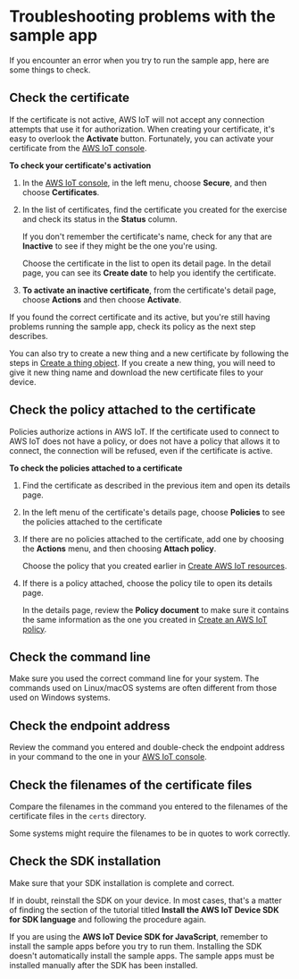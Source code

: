 # Troubleshooting problems with the sample app<a name="gs-device-troubleshoot"></a>

If you encounter an error when you try to run the sample app, here are some things to check\. 

## Check the certificate<a name="gs-device-ts-step-1"></a>

If the certificate is not active, AWS IoT will not accept any connection attempts that use it for authorization\. When creating your certificate, it's easy to overlook the **Activate** button\. Fortunately, you can activate your certificate from the [AWS IoT console](https://console.aws.amazon.com/iot/home)\.

**To check your certificate's activation**

1. In the [AWS IoT console](https://console.aws.amazon.com/iot/home), in the left menu, choose **Secure**, and then choose **Certificates**\.

1. In the list of certificates, find the certificate you created for the exercise and check its status in the **Status** column\.

   If you don't remember the certificate's name, check for any that are **Inactive** to see if they might be the one you're using\.

   Choose the certificate in the list to open its detail page\. In the detail page, you can see its **Create date** to help you identify the certificate\.

1. **To activate an inactive certificate**, from the certificate's detail page, choose **Actions** and then choose **Activate**\. 

If you found the correct certificate and its active, but you're still having problems running the sample app, check its policy as the next step describes\.

You can also try to create a new thing and a new certificate by following the steps in [Create a thing object](create-iot-resources.md#create-aws-thing)\. If you create a new thing, you will need to give it new thing name and download the new certificate files to your device\.

## Check the policy attached to the certificate<a name="gs-device-ts-step-2"></a>

Policies authorize actions in AWS IoT\. If the certificate used to connect to AWS IoT does not have a policy, or does not have a policy that allows it to connect, the connection will be refused, even if the certificate is active\.

**To check the policies attached to a certificate**

1. Find the certificate as described in the previous item and open its details page\.

1. In the left menu of the certificate's details page, choose **Policies** to see the policies attached to the certificate

1. If there are no policies attached to the certificate, add one by choosing the **Actions** menu, and then choosing **Attach policy**\. 

   Choose the policy that you created earlier in [Create AWS IoT resources](create-iot-resources.md)\.

1. If there is a policy attached, choose the policy tile to open its details page\.

   In the details page, review the **Policy document** to make sure it contains the same information as the one you created in [Create an AWS IoT policy](create-iot-resources.md#create-iot-policy)\.

## Check the command line<a name="gs-device-ts-step-3"></a>

Make sure you used the correct command line for your system\. The commands used on Linux/macOS systems are often different from those used on Windows systems\.

## Check the endpoint address<a name="gs-device-ts-step-4"></a>

Review the command you entered and double\-check the endpoint address in your command to the one in your [AWS IoT console](https://console.aws.amazon.com/iot/home)\.

## Check the filenames of the certificate files<a name="gs-device-ts-step-5"></a>

Compare the filenames in the command you entered to the filenames of the certificate files in the `certs` directory\.

Some systems might require the filenames to be in quotes to work correctly\.

## Check the SDK installation<a name="gs-device-ts-step-6"></a>

Make sure that your SDK installation is complete and correct\.

If in doubt, reinstall the SDK on your device\. In most cases, that's a matter of finding the section of the tutorial titled **Install the AWS IoT Device SDK for **SDK language**** and following the procedure again\.

If you are using the **AWS IoT Device SDK for JavaScript**, remember to install the sample apps before you try to run them\. Installing the SDK doesn't automatically install the sample apps\. The sample apps must be installed manually after the SDK has been installed\.